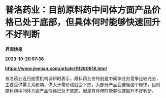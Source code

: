 # 普洛药业：目前原料药中间体方面产品价格已处于底部，但具体何时能够快速回升不好判断
**界面快报**

**2023-10-20 07:38**

**https://www.jiemian.com/article/10260618.html**

普洛药业近日接受机构调研时表示，原料药业务特别是中间体业务竞争比较充分，主要受供需关系影响，供大于需价格就会下跌，大部分产品会遵循这个规律，目前原料药中间体方面产品价格已处于底部，但是具体何时能够快速回升不好判断。